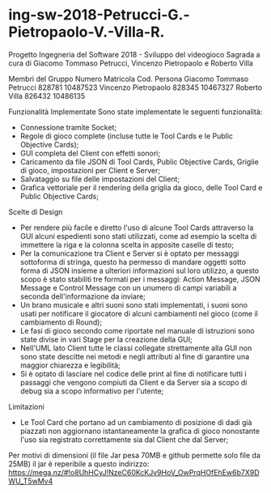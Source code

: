 # ing-sw-2018-Petrucci-G.-Pietropaolo-V.-Villa-R.
Progetto Ingegneria del Software 2018 - Sviluppo del videogioco Sagrada a cura di Giacomo Tommaso Petrucci, Vincenzo Pietropaolo e Roberto Villa

Membri del Gruppo							Numero Matricola						Cod. Persona
Giacomo Tommaso Petrucci 			828781											10487523
Vincenzo Pietropaolo                      828345											10467327
Roberto Villa										826432											10486135

Funzionalità Implementate
Sono state implementate le seguenti funzionalità: 
- Connessione tramite Socket;
- Regole di gioco complete (incluse tutte le Tool Cards e le Public Objective Cards);
- GUI completa del Client con effetti sonori;
- Caricamento da file JSON di Tool Cards, Public Objective Cards, Griglie di gioco, impostazioni per Client e Server;
- Salvataggio su file delle impostazioni del Client;
- Grafica vettoriale per il rendering della griglia da gioco, delle Tool Card e Public Objective Cards;

Scelte di Design
- Per rendere più facile e diretto l'uso di alcune Tool Cards attraverso la GUI alcuni espedienti sono stati utilizzati, come ad esempio la scelta di immettere la riga e la colonna scelta in apposite caselle di testo;
- Per la comunicazione tra Client e Server si è optato per messaggi sottoforma di stringa, questo ha permesso di mandare oggetti sotto forma di JSON insieme a ulteriori informazioni sul loro utilizzo, a questo scopo è stato stabiliti tre formati per i messaggi: Action Message, JSON Message e Control Message con un unumero di campi variabili a seconda dell'informazione da inviare;
- Un brano musicale e altri suoni sono stati implementati, i suoni sono usati per notificare il giocatore di alcuni cambiamenti nel gioco (come il cambiamento di Round);
- Le fasi di gioco secondo come riportate nel manuale di istruzioni sono state divise in vari Stage per la creazione della GUI;
- Nell'UML lato Client tutte le classi collegate strettamente alla GUI non sono state descitte nei metodi e negli attributi al fine di garantire una maggior chiarezza e legibilità;
- Si è optato di lasciare nel codice delle print al fine di notificare tutti i passaggi che vengono compiuti da Client e da Server sia a scopo di debug sia a scopo informativo per l'utente;

Limitazioni
- Le Tool Card che portano ad un cambiamento di posizione di dadi già piazzati non aggiornano istantaneamente la grafica di gioco nonostante l'uso sia registrato correttamente sia dal Client che dal Server;


Per motivi di dimensioni (il file Jar pesa 70MB e github permette solo file da 25MB) il jar è reperibile a questo indirizzo: https://mega.nz/#!o8UhHCyJ!NzeC60KcKJv9HoV_OwPrqHOfEhEw6b7X9DWU_T5wMv4